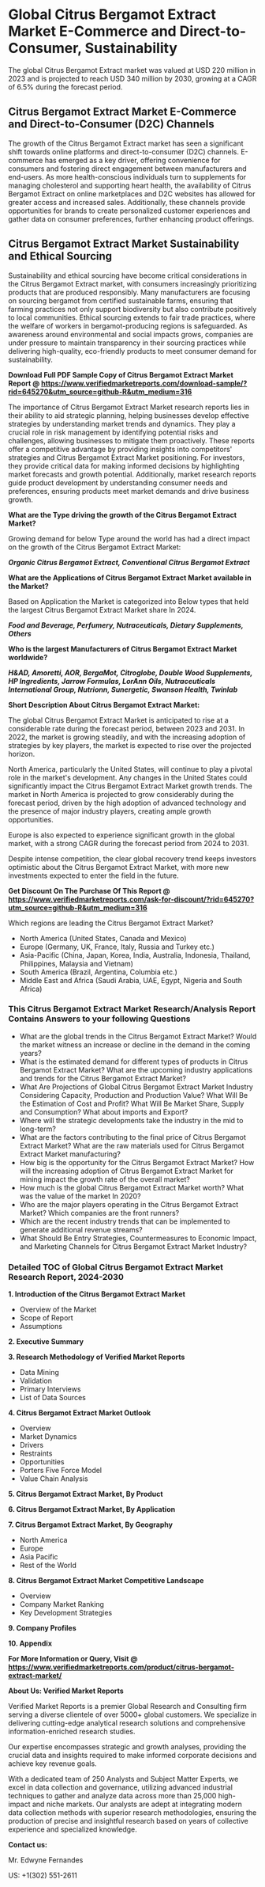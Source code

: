 <h1>Global Citrus Bergamot Extract Market E-Commerce and Direct-to-Consumer, Sustainability</h1><p class=""><p>The global Citrus Bergamot Extract market was valued at USD 220 million in 2023 and is projected to reach USD 340 million by 2030, growing at a CAGR of 6.5% during the forecast period.</p><h2>Citrus Bergamot Extract Market E-Commerce and Direct-to-Consumer (D2C) Channels</h2><p>The growth of the Citrus Bergamot Extract market has seen a significant shift towards online platforms and direct-to-consumer (D2C) channels. E-commerce has emerged as a key driver, offering convenience for consumers and fostering direct engagement between manufacturers and end-users. As more health-conscious individuals turn to supplements for managing cholesterol and supporting heart health, the availability of Citrus Bergamot Extract on online marketplaces and D2C websites has allowed for greater access and increased sales. Additionally, these channels provide opportunities for brands to create personalized customer experiences and gather data on consumer preferences, further enhancing product offerings.</p><h2>Citrus Bergamot Extract Market Sustainability and Ethical Sourcing</h2><p>Sustainability and ethical sourcing have become critical considerations in the Citrus Bergamot Extract market, with consumers increasingly prioritizing products that are produced responsibly. Many manufacturers are focusing on sourcing bergamot from certified sustainable farms, ensuring that farming practices not only support biodiversity but also contribute positively to local communities. Ethical sourcing extends to fair trade practices, where the welfare of workers in bergamot-producing regions is safeguarded. As awareness around environmental and social impacts grows, companies are under pressure to maintain transparency in their sourcing practices while delivering high-quality, eco-friendly products to meet consumer demand for sustainability.</p></p><p class=""><strong>Download Full PDF Sample Copy of Citrus Bergamot Extract Market Report @ <a href="https://www.verifiedmarketreports.com/download-sample/?rid=645270&utm_source=github-R&utm_medium=316" target="_blank">https://www.verifiedmarketreports.com/download-sample/?rid=645270&utm_source=github-R&utm_medium=316</a></strong></p><p>The importance of&nbsp;Citrus Bergamot Extract Market research reports lies in their ability to aid strategic planning, helping businesses develop effective strategies by understanding market trends and dynamics. They play a crucial role in risk management by identifying potential risks and challenges, allowing businesses to mitigate them proactively. These reports offer a competitive advantage by providing insights into competitors' strategies and Citrus Bergamot Extract Market positioning. For investors, they provide critical data for making informed decisions by highlighting market forecasts and growth potential. Additionally, market research reports guide product development by understanding consumer needs and preferences, ensuring products meet market demands and drive business growth.</p><p><strong>What are the&nbsp;Type driving the growth of the Citrus Bergamot Extract Market?</strong></p><p id="" class="">Growing demand for below Type around the world has had a direct impact on the growth of the Citrus Bergamot Extract Market:</p><p class=""><em><strong>Organic Citrus Bergamot Extract, Conventional Citrus Bergamot Extract</strong></em></p><p class=""><strong>What are the&nbsp;Applications&nbsp;of Citrus Bergamot Extract Market available in the Market?</strong></p><p id="" class="">Based on Application the Market is categorized into Below types that held the largest Citrus Bergamot Extract Market share In 2024.</p><p class=""><em><strong>Food and Beverage, Perfumery, Nutraceuticals, Dietary Supplements, Others</strong></em></p><p class=""><strong>Who is the largest Manufacturers of Citrus Bergamot Extract Market worldwide?</strong></p><p><em><strong>H&AD, Amoretti, AOR, BergaMot, Citroglobe, Double Wood Supplements, HP Ingredients, Jarrow Formulas, LorAnn Oils, Nutraceuticals International Group, Nutrionn, Sunergetic, Swanson Health, Twinlab</strong></em></p><p id="" class=""><strong>Short Description About Citrus Bergamot Extract Market:</strong></p><p>The global Citrus Bergamot Extract Market is anticipated to rise at a considerable rate during the forecast period, between 2023 and 2031. In 2022, the market is growing steadily, and with the increasing adoption of strategies by key players, the market is expected to rise over the projected horizon.</p><p>North America, particularly the United States, will continue to play a pivotal role in the market's development. Any changes in the United States could significantly impact the Citrus Bergamot Extract Market growth trends. The market in North America is projected to grow considerably during the forecast period, driven by the high adoption of advanced technology and the presence of major industry players, creating ample growth opportunities.</p><p>Europe is also expected to experience significant growth in the global market, with a strong CAGR during the forecast period from 2024 to 2031.</p><p>Despite intense competition, the clear global recovery trend keeps investors optimistic about the Citrus Bergamot Extract Market, with more new investments expected to enter the field in the future.</p><p id="" class=""><strong>Get Discount On The Purchase Of This Report @ <a href="https://www.verifiedmarketreports.com/ask-for-discount/?rid=645270?utm_source=github-R&utm_medium=316" target="_blank">https://www.verifiedmarketreports.com/ask-for-discount/?rid=645270?utm_source=github-R&utm_medium=316</a></strong></p><p class="">Which regions are leading the Citrus Bergamot Extract Market?</p><ul><li>North America (United States, Canada and Mexico)</li><li>Europe (Germany, UK, France, Italy, Russia and Turkey etc.)</li><li>Asia-Pacific (China, Japan, Korea, India, Australia, Indonesia, Thailand, Philippines, Malaysia and Vietnam)</li><li>South America (Brazil, Argentina, Columbia etc.)</li><li>Middle East and Africa (Saudi Arabia, UAE, Egypt, Nigeria and South Africa)</li></ul><h3 id="" class="">This Citrus Bergamot Extract Market Research/Analysis Report Contains Answers to your following Questions</h3><ul><li>What are the global trends in the Citrus Bergamot Extract Market? Would the market witness an increase or decline in the demand in the coming years?</li><li>What is the estimated demand for different types of products in Citrus Bergamot Extract Market? What are the upcoming industry applications and trends for the Citrus Bergamot Extract Market?</li><li>What Are Projections of Global Citrus Bergamot Extract Market Industry Considering Capacity, Production and Production Value? What Will Be the Estimation of Cost and Profit? What Will Be Market Share, Supply and Consumption? What about imports and Export?</li><li>Where will the strategic developments take the industry in the mid to long-term?</li><li>What are the factors contributing to the final price of Citrus Bergamot Extract Market? What are the raw materials used for Citrus Bergamot Extract Market manufacturing?</li><li>How big is the opportunity for the Citrus Bergamot Extract Market? How will the increasing adoption of Citrus Bergamot Extract Market for mining impact the growth rate of the overall market?</li><li>How much is the global Citrus Bergamot Extract Market worth? What was the value of the market In 2020?</li><li>Who are the major players operating in the Citrus Bergamot Extract Market? Which companies are the front runners?</li><li>Which are the recent industry trends that can be implemented to generate additional revenue streams?</li><li>What Should Be Entry Strategies, Countermeasures to Economic Impact, and Marketing Channels for Citrus Bergamot Extract Market Industry?</li></ul><h3 id="" class="">Detailed TOC of Global Citrus Bergamot Extract Market Research Report, 2024-2030</h3><p id="" class=""><strong>1. Introduction of the Citrus Bergamot Extract Market</strong></p><ul><li>Overview of the Market</li><li>Scope of Report</li><li>Assumptions</li></ul><p id="" class=""><strong>2. Executive Summary</strong></p><p id="" class=""><strong>3. Research Methodology of Verified Market Reports</strong></p><ul><li>Data Mining</li><li>Validation</li><li>Primary Interviews</li><li>List of Data Sources</li></ul><p id="" class=""><strong>4. Citrus Bergamot Extract Market Outlook</strong></p><ul><li>Overview</li><li>Market Dynamics</li><li>Drivers</li><li>Restraints</li><li>Opportunities</li><li>Porters Five Force Model</li><li>Value Chain Analysis</li></ul><p id="" class=""><strong>5. Citrus Bergamot Extract Market, By Product</strong></p><p id="" class=""><strong>6. Citrus Bergamot Extract Market, By Application</strong></p><p id="" class=""><strong>7. Citrus Bergamot Extract Market, By Geography</strong></p><ul><li>North America</li><li>Europe</li><li>Asia Pacific</li><li>Rest of the World</li></ul><p id="" class=""><strong>8. Citrus Bergamot Extract Market Competitive Landscape</strong></p><ul><li>Overview</li><li>Company Market Ranking</li><li>Key Development Strategies</li></ul><p id="" class=""><strong>9. Company Profiles</strong></p><p id="" class=""><strong>10. Appendix</strong></p><p id="" class=""><strong>For More Information or Query, Visit @ <a href="https://www.verifiedmarketreports.com/product/citrus-bergamot-extract-market/" target="_blank">https://www.verifiedmarketreports.com/product/citrus-bergamot-extract-market/</a></strong></p><p id="" class=""><strong>About Us: Verified Market Reports</strong></p><p id="" class="">Verified Market Reports is a premier Global Research and Consulting firm serving a diverse clientele of over 5000+ global customers. We specialize in delivering cutting-edge analytical research solutions and comprehensive information-enriched research studies.</p><p id="" class="">Our expertise encompasses strategic and growth analyses, providing the crucial data and insights required to make informed corporate decisions and achieve key revenue goals.</p><p id="" class="">With a dedicated team of 250 Analysts and Subject Matter Experts, we excel in data collection and governance, utilizing advanced industrial techniques to gather and analyze data across more than 25,000 high-impact and niche markets. Our analysts are adept at integrating modern data collection methods with superior research methodologies, ensuring the production of precise and insightful research based on years of collective experience and specialized knowledge.</p><p id="" class=""><strong>Contact us:</strong></p><p id="" class="">Mr. Edwyne Fernandes</p><p id="" class="">US: +1(302) 551-2611</p>